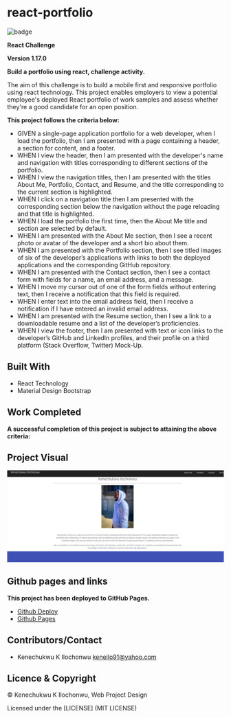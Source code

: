 # react-portfolio

![badge](https://img.shields.io/badge/License-mit-red.svg)

**React Challenge**

**Version 1.17.0**

**Build a portfolio using react, challenge activity.**

The aim of this challenge is to build a mobile first and responsive portfolio using react technology. This project enables employers to view a potential employee's deployed React portfolio of work samples and assess whether they're a good candidate for an open position.

**This project follows the criteria below:**

- GIVEN a single-page application portfolio for a web developer, when I load the portfolio, then I am presented with a page containing a header, a section for content, and a footer.
- WHEN I view the header, then I am presented with the developer's name and navigation with titles corresponding to different sections of the portfolio.
- WHEN I view the navigation titles, then I am presented with the titles About Me, Portfolio, Contact, and Resume, and the title corresponding to the current section is highlighted.
- WHEN I click on a navigation title then I am presented with the corresponding section below the navigation without the page reloading and that title is highlighted.
- WHEN I load the portfolio the first time, then the About Me title and section are selected by default.
- WHEN I am presented with the About Me section, then I see a recent photo or avatar of the developer and a short bio about them.
- WHEN I am presented with the Portfolio section, then I see titled images of six of the developer’s applications with links to both the deployed applications and the corresponding GitHub repository.
- WHEN I am presented with the Contact section, then I see a contact form with fields for a name, an email address, and a message.
- WHEN I move my cursor out of one of the form fields without entering text, then I receive a notification that this field is required.
- WHEN I enter text into the email address field, then I receive a notification if I have entered an invalid email address.
- WHEN I am presented with the Resume section, then I see a link to a downloadable resume and a list of the developer’s proficiencies.
- WHEN I view the footer, then I am presented with text or icon links to the developer’s GitHub and LinkedIn profiles, and their profile on a third platform (Stack Overflow, Twitter) 
Mock-Up.

## Built With

- React Technology
- Material Design Bootstrap


## Work Completed

**A successful completion of this project is subject to attaining the above criteria:**

## Project Visual

![Project-Picture](./public/screenshot.png)


## Github pages and links

**This project has been deployed to GitHub Pages.** 

- [Github Deploy](https://kenesei91.github.io/react-portfolio/)
- [Github Pages](https://github.com/kenesei91/react-portfolio)



## Contributors/Contact

- Kenechukwu K Ilochonwu <keneilo91@yahoo.com>


## Licence & Copyright


© Kenechukwu K Ilochonwu, Web Project Design


Licensed under the [LICENSE] (MIT LICENSE)
